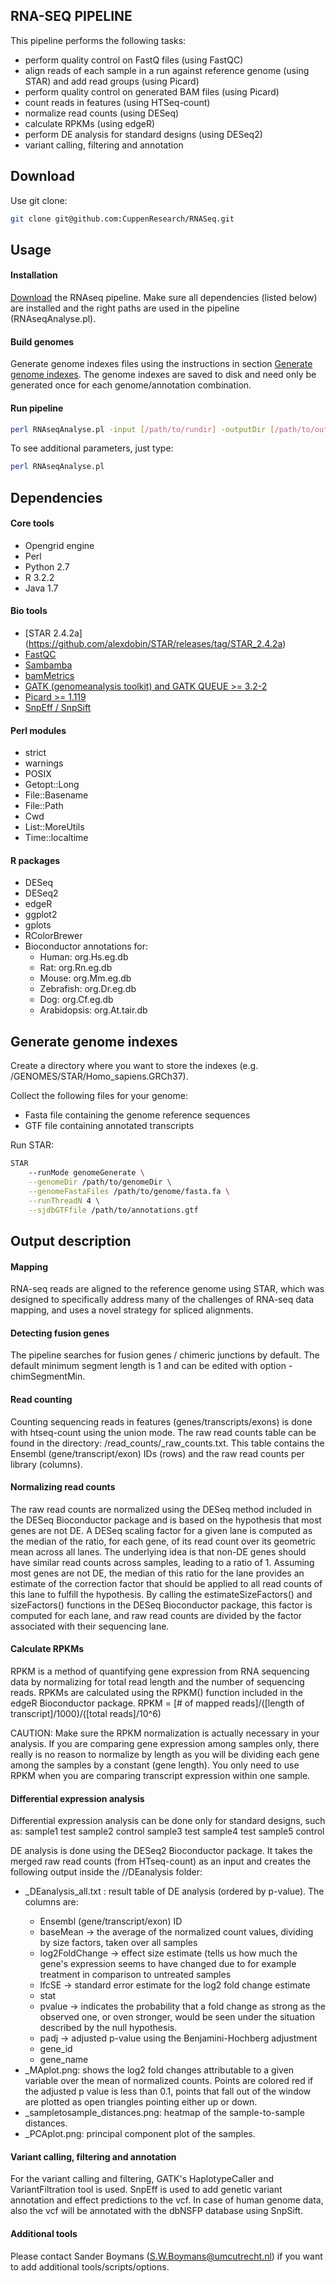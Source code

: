 ## RNA-SEQ PIPELINE
This pipeline performs the following tasks:
- perform quality control on FastQ files (using FastQC)
- align reads of each sample in a run against reference genome (using STAR) and add read groups (using Picard)
- perform quality control on generated BAM files (using Picard)
- count reads in features (using HTSeq-count)
- normalize read counts (using DESeq)
- calculate RPKMs (using edgeR)
- perform DE analysis for standard designs (using DESeq2)
- variant calling, filtering and annotation

## Download
Use git clone:
```bash
git clone git@github.com:CuppenResearch/RNASeq.git
```

## Usage
#### Installation
[Download](#download) the RNAseq pipeline.
Make sure all dependencies (listed below) are installed and the right paths are used in the pipeline (RNAseqAnalyse.pl).

#### Build genomes
Generate genome indexes files using the instructions in section [Generate genome indexes](#generate-genome-indexes). The genome indexes are saved to disk and need only be generated once for each genome/annotation combination.

#### Run pipeline
```bash
perl RNAseqAnalyse.pl -input [/path/to/rundir] -outputDir [/path/to/outputdirname]
```
To see additional parameters, just type:
```bash
perl RNAseqAnalyse.pl
```

## Dependencies
#### Core tools
- Opengrid engine
- Perl
- Python 2.7
- R 3.2.2
- Java 1.7

#### Bio tools
- [STAR 2.4.2a] (https://github.com/alexdobin/STAR/releases/tag/STAR_2.4.2a)
- [FastQC](http://www.bioinformatics.babraham.ac.uk/projects/fastqc/)
- [Sambamba](http://lomereiter.github.io/sambamba/)
- [bamMetrics](https://github.com/CuppenResearch/bamMetrics)
- [GATK (genomeanalysis toolkit) and GATK QUEUE >= 3.2-2](https://www.broadinstitute.org/gatk/)
- [Picard >= 1.119](http://broadinstitute.github.io/picard/) 
- [SnpEff / SnpSift](http://snpeff.sourceforge.net/)

#### Perl modules
- strict
- warnings
- POSIX
- Getopt::Long
- File::Basename
- File::Path
- Cwd
- List::MoreUtils
- Time::localtime

#### R packages
- DESeq
- DESeq2
- edgeR
- ggplot2
- gplots
- RColorBrewer
- Bioconductor annotations for:
    - Human: org.Hs.eg.db
    - Rat: org.Rn.eg.db
    - Mouse: org.Mm.eg.db
    - Zebrafish: org.Dr.eg.db
    - Dog: org.Cf.eg.db
    - Arabidopsis: org.At.tair.db

## Generate genome indexes
Create a directory where you want to store the indexes (e.g. /GENOMES/STAR/Homo_sapiens.GRCh37).

Collect the following files for your genome:
- Fasta file containing the genome reference sequences
- GTF file containing annotated transcripts

Run STAR:
```bash
STAR
    --runMode genomeGenerate \
    --genomeDir /path/to/genomeDir \
    --genomeFastaFiles /path/to/genome/fasta.fa \
    --runThreadN 4 \
    --sjdbGTFfile /path/to/annotations.gtf
```

## Output description

#### Mapping
RNA-seq reads are aligned to the reference genome using STAR, which was designed to specifically address many of the challenges of RNA-seq data mapping, and uses a novel strategy for spliced alignments.

#### Detecting fusion genes
The pipeline searches for fusion genes / chimeric junctions by default. The default minimum segment length is 1 and can be edited with option -chimSegmentMin.

#### Read counting
Counting sequencing reads in features (genes/transcripts/exons) is done with htseq-count using the union mode.
The raw read counts table can be found in the directory: <rundir>/read_counts/<run>_raw_counts.txt. This table contains the Ensembl (gene/transcript/exon) IDs (rows) and the raw read 
counts per library (columns).

#### Normalizing read counts
The raw read counts are normalized using the DESeq method included in the DESeq Bioconductor package and is based on the hypothesis that most genes are not DE. A DESeq scaling factor for
a given lane is computed as the median of the ratio, for each gene, of its read count over its geometric mean across all lanes. The underlying idea is that non-DE
genes should have similar read counts across samples, leading to a ratio of 1. Assuming most genes are not DE, the median of this ratio for the lane provides an
estimate of the correction factor that should be applied to all read counts of this lane to fulfill the hypothesis. By calling the estimateSizeFactors() and sizeFactors()
functions in the DESeq Bioconductor package, this factor is computed for each lane, and raw read counts are divided by the factor associated with their sequencing lane. 

#### Calculate RPKMs
RPKM is a method of quantifying gene expression from RNA sequencing data by normalizing for total read length and the number of sequencing reads. RPKMs are calculated using the RPKM()
function included in the edgeR Bioconductor package.
RPKM = [# of mapped reads]/([length of transcript]/1000)/([total reads]/10^6)

CAUTION: Make sure the RPKM normalization is actually necessary in your analysis. If you are comparing gene expression among samples only, there really is no reason to normalize by length
as you will be dividing each gene among the samples by a constant (gene length). You only need to use RPKM when you are comparing transcript expression within one sample.

#### Differential expression analysis
Differential expression analysis can be done only for standard designs, such as:
   sample1	test
   sample2	control
   sample3	test
   sample4	test
   sample5	control

DE analysis is done using the DESeq2 Bioconductor package. It takes the merged raw read counts (from HTseq-count) as an input and creates the following output inside the /<run>/DEanalysis folder:
- <run>_DEanalysis_all.txt : result table of DE analysis (ordered by p-value). The columns are:
    - Ensembl (gene/transcript/exon) ID
    - baseMean -> the average of the normalized count values, dividing by size factors, taken over all samples
    - log2FoldChange -> effect size estimate (tells us how much the gene's expression seems to have changed due to for example treatment in comparison to untreated samples
    - lfcSE -> standard error estimate for the log2 fold change estimate
    - stat
    - pvalue -> indicates the probability that a fold change as strong as the observed one, or oven stronger, would be seen under the situation described by the null hypothesis.
    - padj -> adjusted p-value using the Benjamini-Hochberg adjustment
    - gene_id
    - gene_name
- <run>_MAplot.png: shows the log2 fold changes attributable to a given variable over the mean of normalized counts. Points are colored red if the adjusted p value is less than 0.1, points that fall out of the window are plotted as open triangles pointing either up or down.
- <run>_sampletosample_distances.png: heatmap of the sample-to-sample distances.
- <run>_PCAplot.png: principal component plot of the samples.

#### Variant calling, filtering and annotation
For the variant calling and filtering, GATK's HaplotypeCaller and VariantFiltration tool is used.
SnpEff is used to add genetic variant annotation and effect predictions to the vcf.
In case of human genome data, also the vcf will be annotated with the dbNSFP database using SnpSift.

#### Additional tools
Please contact Sander Boymans (S.W.Boymans@umcutrecht.nl) if you want to add additional tools/scripts/options.
